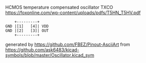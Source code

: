HCMOS temperature compensated oscillator
TXCO
https://foxonline.com/wp-content/uploads/pdfs/T5HN_T5HV.pdf


	    +---------+
	GND |[1]   [4]| VDD
	GND |[2]   [3]| OUT
	    +---------+


generated by https://github.com/FBEZ/Pinout-AsciiArt from https://github.com/ask6483/kicad-symbols/blob/master/Oscillator.kicad_sym